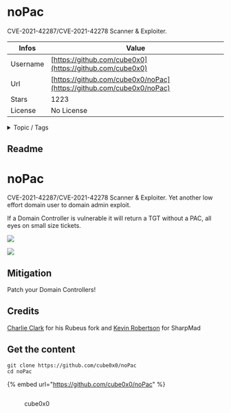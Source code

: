 # noPac

CVE-2021-42287/CVE-2021-42278 Scanner & Exploiter.

| Infos    | Value                                                              |
| -------- | -------------------------------------------------------------------|
| Username | [https://github.com/cube0x0](https://github.com/cube0x0) |
| Url      | [https://github.com/cube0x0/noPac](https://github.com/cube0x0/noPac)                                               |
| Stars    | 1223                                                          |
| License  | No License                                                        |

<details>

<summary>Topic / Tags</summary>



</details>

## Readme

# noPac

CVE-2021-42287/CVE-2021-42278 Scanner & Exploiter. Yet another low effort domain user to domain admin exploit.

If a Domain Controller is vulnerable it will return a TGT without a PAC, all eyes on small size tickets.

![](Images/scan.png)

![](Images/exploit.png)

## Mitigation

Patch your Domain Controllers!

## Credits

[Charlie Clark](https://twitter.com/exploitph) for his Rubeus fork and [Kevin Robertson](https://twitter.com/kevin_robertson) for SharpMad


## Get the content

```
git clone https://github.com/cube0x0/noPac
cd noPac
```

{% embed url="https://github.com/cube0x0/noPac" %}

<figure><img src="https://avatars.githubusercontent.com/u/39370848?v=4" alt=""><figcaption><p>cube0x0</p></figcaption></figure>
